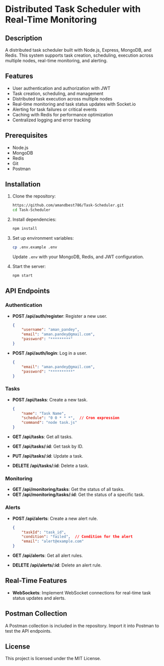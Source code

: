 # Distributed Task Scheduler with Real-Time Monitoring

## Description
A distributed task scheduler built with Node.js, Express, MongoDB, and Redis. This system supports task creation, scheduling, execution across multiple nodes, real-time monitoring, and alerting.

## Features
- User authentication and authorization with JWT
- Task creation, scheduling, and management
- Distributed task execution across multiple nodes
- Real-time monitoring and task status updates with Socket.io
- Alerting for task failures or critical events
- Caching with Redis for performance optimization
- Centralized logging and error tracking

## Prerequisites
- Node.js
- MongoDB
- Redis
- Git
- Postman

## Installation
1. Clone the repository:
    ```sh
   https://github.com/amandbest786/Task-Scheduler.git
    cd Task-Scheduler
    ```

2. Install dependencies:
    ```sh
    npm install
    ```

3. Set up environment variables:
    ```sh
    cp .env.example .env
    ```
    Update `.env` with your MongoDB, Redis, and JWT configuration.

4. Start the server:
    ```sh
    npm start
    ```

## API Endpoints

### Authentication
- **POST /api/auth/register**: Register a new user.
    ```json
    {
        "username": "aman_pandey",
        "email": "aman.pandey@gmail.com",
        "password": "*********"
    }
    ```

- **POST /api/auth/login**: Log in a user.
    ```json
    {
        "email": "aman.pandey@gmail.com",
        "password": "**********"
    }
    ```

### Tasks
- **POST /api/tasks**: Create a new task.
    ```json
    {
        "name": "Task Name",
        "schedule": "0 0 * * *",  // Cron expression
        "command": "node task.js"
    }
    ```

- **GET /api/tasks**: Get all tasks.
- **GET /api/tasks/:id**: Get task by ID.
- **PUT /api/tasks/:id**: Update a task.
- **DELETE /api/tasks/:id**: Delete a task.

### Monitoring
- **GET /api/monitoring/tasks**: Get the status of all tasks.
- **GET /api/monitoring/tasks/:id**: Get the status of a specific task.

### Alerts
- **POST /api/alerts**: Create a new alert rule.
    ```json
    {
        "taskId": "task_id",
        "condition": "failed",  // Condition for the alert
        "email": "alert@example.com"
    }
    ```

- **GET /api/alerts**: Get all alert rules.
- **DELETE /api/alerts/:id**: Delete an alert rule.

## Real-Time Features
- **WebSockets**: Implement WebSocket connections for real-time task status updates and alerts.

## Postman Collection
A Postman collection is included in the repository. Import it into Postman to test the API endpoints.

## License
This project is licensed under the MIT License.
